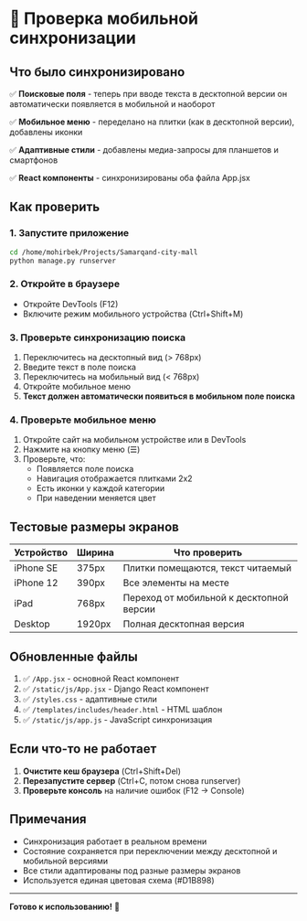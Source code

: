 # 📱 Проверка мобильной синхронизации

## Что было синхронизировано

✅ **Поисковые поля** - теперь при вводе текста в десктопной версии он автоматически появляется в мобильной и наоборот

✅ **Мобильное меню** - переделано на плитки (как в десктопной версии), добавлены иконки

✅ **Адаптивные стили** - добавлены медиа-запросы для планшетов и смартфонов

✅ **React компоненты** - синхронизированы оба файла App.jsx

## Как проверить

### 1. Запустите приложение

```bash
cd /home/mohirbek/Projects/Samarqand-city-mall
python manage.py runserver
```

### 2. Откройте в браузере

- Откройте DevTools (F12)
- Включите режим мобильного устройства (Ctrl+Shift+M)

### 3. Проверьте синхронизацию поиска

1. Переключитесь на десктопный вид (> 768px)
2. Введите текст в поле поиска
3. Переключитесь на мобильный вид (< 768px)
4. Откройте мобильное меню
5. **Текст должен автоматически появиться в мобильном поле поиска**

### 4. Проверьте мобильное меню

1. Откройте сайт на мобильном устройстве или в DevTools
2. Нажмите на кнопку меню (☰)
3. Проверьте, что:
   - Появляется поле поиска
   - Навигация отображается плитками 2x2
   - Есть иконки у каждой категории
   - При наведении меняется цвет

## Тестовые размеры экранов

| Устройство | Ширина | Что проверить |
|-----------|--------|---------------|
| iPhone SE | 375px | Плитки помещаются, текст читаемый |
| iPhone 12 | 390px | Все элементы на месте |
| iPad | 768px | Переход от мобильной к десктопной версии |
| Desktop | 1920px | Полная десктопная версия |

## Обновленные файлы

1. ✅ `/App.jsx` - основной React компонент
2. ✅ `/static/js/App.jsx` - Django React компонент
3. ✅ `/styles.css` - адаптивные стили
4. ✅ `/templates/includes/header.html` - HTML шаблон
5. ✅ `/static/js/app.js` - JavaScript синхронизация

## Если что-то не работает

1. **Очистите кеш браузера** (Ctrl+Shift+Del)
2. **Перезапустите сервер** (Ctrl+C, потом снова runserver)
3. **Проверьте консоль** на наличие ошибок (F12 → Console)

## Примечания

- Синхронизация работает в реальном времени
- Состояние сохраняется при переключении между десктопной и мобильной версиями
- Все стили адаптированы под разные размеры экранов
- Используется единая цветовая схема (#D1B898)

---

**Готово к использованию!** 🎉

